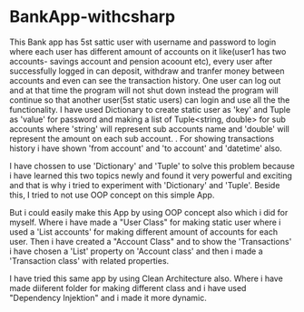 # BankApp-withcsharp
This Bank app has 5st sattic user with username and password to login where each user has different amount of accounts on it like(user1 has two accounts- savings account and pension acoount etc), every user after successfully logged in can deposit, withdraw and tranfer money between accounts and even can see the transaction history. One user can log out and at that time the program will not shut down instead the program will continue so that another user(5st static users) can login and use all the the functionality.
I have used Dictionary to create static user as 'key' and Tuple as 'value' for password and making a list of Tuple<string, double> for sub accounts where 'string' will represent sub accounts name and 'double' will represent the amount on each sub account. .
For showing transactions history i have shown 'from account' and 'to account' and 'datetime' also.

I have chossen to  use 'Dictionary' and 'Tuple' to solve this problem because i have learned this two topics newly and found it very powerful and exciting and that is why i tried to experiment with 'Dictionary' and 'Tuple'. Beside this, I tried to not use OOP concept on this simple App. 

But i could easily make this App by using OOP concept also which i did for myself. Where i have made a "User Class" for making static user where i used a 'List<Account> accounts' for making different amount of accounts for each user. Then i have created a "Account Class" and to show the 'Transactions' i have chosen a 'List<Transaction>' property on 'Account class' and then  i made a 'Transaction class' with related properties.
  
  I have tried this same app by using Clean Architecture also. Where i have made diiferent folder for making different class and i have used "Dependency Injektion" and i made it more dynamic.
  
